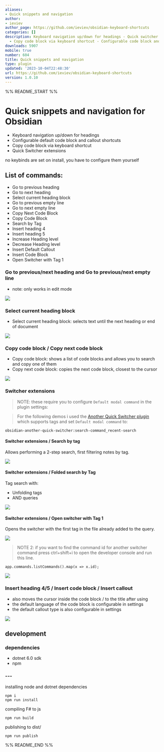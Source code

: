 ```yaml
---
aliases:
- Quick snippets and navigation
author:
- ieviev
author_page: https://github.com/ieviev/obsidian-keyboard-shortcuts
categories: []
description: Keyboard navigation up/down for headings - Quick switcher extensions
  - Copy code block via keyboard shortcut - Configurable code block and callout snippets
downloads: 5907
mobile: true
number: 604
title: Quick snippets and navigation
type: plugin
updated: '2023-10-04T22:48:30'
url: https://github.com/ieviev/obsidian-keyboard-shortcuts
version: 1.0.10
---
```


%% README_START %%

# Quick snippets and navigation for Obsidian

- Keyboard navigation up/down for headings
- Configurable default code block and callout shortcuts
- Copy code block via keyboard shortcut
- Quick Switcher extensions

no keybinds are set on install, you have to configure them yourself

## List of commands: 

- Go to previous heading
- Go to next heading
- Select current heading block
- Go to previous empty line
- Go to next empty line
- Copy Next Code Block
- Copy Code Block
- Search by Tag
- Insert heading 4
- Insert heading 5
- Increase Heading level
- Decrease Heading level
- Insert Default Callout
- Insert Code Block
- Open Switcher with Tag 1


### Go to previous/next heading and Go to previous/next empty line

- note: only works in edit mode


![](https://github.com/ieviev/obsidian-keyboard-shortcuts/blob/main/_resources/obs-go-to-heading.gif?raw=true)


### Select current heading block

- Select current heading block: selects text until the next heading or end of document

![](https://github.com/ieviev/obsidian-keyboard-shortcuts/blob/main/_resources/select-current-block.gif?raw=true)


### Copy code block / Copy next code block 

- Copy code block: shows a list of code blocks and allows you to search and copy one of them
- Copy next code block: copies the next code block, closest to the cursor

![](https://github.com/ieviev/obsidian-keyboard-shortcuts/blob/main/_resources/obs-copying-codeblocks.gif?raw=true)

### Switcher extensions

> NOTE: these require you to configure `Default modal command` in the plugin settings:

> For the following demos i used the [Another Quick Switcher plugin](https://github.com/tadashi-aikawa/obsidian-another-quick-switcher) which supports tags and set `Default modal command` to:

```
obsidian-another-quick-switcher:search-command_recent-search
```

#### Switcher extensions / Search by tag

Allows performing a 2-step search, first filtering notes by tag.

![](https://github.com/ieviev/obsidian-keyboard-shortcuts/blob/main/_resources/obs-search-by-tag.gif?raw=true)

#### Switcher extensions / Folded search by Tag

Tag search with:
- Unfolding tags
- AND queries

![](https://github.com/ieviev/obsidian-keyboard-shortcuts/blob/main/_resources/folded-search-by-tag.gif?raw=true)
<!-- ![](_resources/folded-search-by-tag.gif) -->

#### Switcher extensions / Open switcher with Tag 1

Opens the switcher with the first tag in the file already added to the query.

![](https://github.com/ieviev/obsidian-keyboard-shortcuts/blob/main/_resources/obs-with-tag-1.gif?raw=true)

> NOTE 2: if you want to find the command id for another switcher command press ctrl+shift+i to open the developer console and run this line.

```
app.commands.listCommands().map(x => x.id);
```

![](_resources/command-ids.png)



### Insert heading 4/5 / Insert code block / Insert callout

- also moves the cursor inside the code block / to the title after using
- the default language of the code block is configurable in settings
- the default callout type is also configurable in settings

![](https://github.com/ieviev/obsidian-keyboard-shortcuts/blob/main/_resources/obs-inserting-codeblocks-headings.gif?raw=true)


## development

### dependencies

- dotnet 6.0 sdk
- npm

### ---

installing node and dotnet dependencies
```
npm i
npm run install
```

compiling F# to js
```
npm run build
```

publishing to dist/
```
npm run publish
```

%% README_END %%